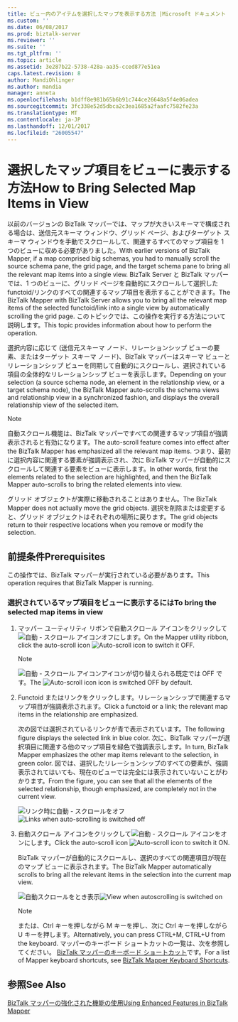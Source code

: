 ```yaml
---
title: ビュー内のアイテムを選択したマップを表示する方法 |Microsoft ドキュメント
ms.custom: ''
ms.date: 06/08/2017
ms.prod: biztalk-server
ms.reviewer: ''
ms.suite: ''
ms.tgt_pltfrm: ''
ms.topic: article
ms.assetid: 3e287b22-5738-428a-aa35-cced877e51ea
caps.latest.revision: 8
author: MandiOhlinger
ms.author: mandia
manager: anneta
ms.openlocfilehash: b1dff8e981b65b6b91c744ce26648a5f4e06adea
ms.sourcegitcommit: 3fc338e52d5dbca2c3ea1685a2faafc7582fe23a
ms.translationtype: MT
ms.contentlocale: ja-JP
ms.lasthandoff: 12/01/2017
ms.locfileid: "26005547"
---
```

# <a name="how-to-bring-selected-map-items-in-view"></a><span data-ttu-id="61dc3-102">選択したマップ項目をビューに表示する方法</span><span class="sxs-lookup"><span data-stu-id="61dc3-102">How to Bring Selected Map Items in View</span></span>
<span data-ttu-id="61dc3-103">以前のバージョンの BizTalk マッパーでは、マップが大きいスキーマで構成される場合は、送信元スキーマ ウィンドウ、グリッド ページ、およびターゲット スキーマ ウィンドウを手動でスクロールして、関連するすべてのマップ項目を 1 つのビューに収める必要がありました。</span><span class="sxs-lookup"><span data-stu-id="61dc3-103">With earlier versions of BizTalk Mapper, if a map comprised big schemas, you had to manually scroll the source schema pane, the grid page, and the target schema pane to bring all the relevant map items into a single view.</span></span> <span data-ttu-id="61dc3-104">BizTalk Server と BizTalk マッパーでは、1 つのビューに、グリッド ページを自動的にスクロールして選択した functoid/リンクのすべての関連するマップ項目を表示することができます。</span><span class="sxs-lookup"><span data-stu-id="61dc3-104">The BizTalk Mapper with BizTalk Server allows you to bring all the relevant map items of the selected functoid/link into a single view by automatically scrolling the grid page.</span></span> <span data-ttu-id="61dc3-105">このトピックでは、この操作を実行する方法について説明します。</span><span class="sxs-lookup"><span data-stu-id="61dc3-105">This topic provides information about how to perform the operation.</span></span>  
  
 <span data-ttu-id="61dc3-106">選択内容に応じて (送信元スキーマ ノード、リレーションシップ ビューの要素、またはターゲット スキーマ ノード)、BizTalk マッパーはスキーマ ビューとリレーションシップ ビューを同期して自動的にスクロールし、選択されている項目の全体的なリレーションシップ ビューを表示します。</span><span class="sxs-lookup"><span data-stu-id="61dc3-106">Depending on your selection (a source schema node, an element in the relationship view, or a target schema node), the BizTalk Mapper auto-scrolls the schema views and relationship view in a synchronized fashion, and displays the overall relationship view of the selected item.</span></span>  
  
> [!NOTE]
>  <span data-ttu-id="61dc3-107">自動スクロール機能は、BizTalk マッパーですべての関連するマップ項目が強調表示されると有効になります。</span><span class="sxs-lookup"><span data-stu-id="61dc3-107">The auto-scroll feature comes into effect after the BizTalk Mapper has emphasized all the relevant map items.</span></span> <span data-ttu-id="61dc3-108">つまり、最初に選択内容に関連する要素が強調表示され、次に BizTalk マッパーが自動的にスクロールして関連する要素をビューに表示します。</span><span class="sxs-lookup"><span data-stu-id="61dc3-108">In other words, first the elements related to the selection are highlighted, and then the BizTalk Mapper auto-scrolls to bring the related elements into view.</span></span>  
  
 <span data-ttu-id="61dc3-109">グリッド オブジェクトが実際に移動されることはありません。</span><span class="sxs-lookup"><span data-stu-id="61dc3-109">The BizTalk Mapper does not actually move the grid objects.</span></span> <span data-ttu-id="61dc3-110">選択を削除または変更すると、グリッド オブジェクトはそれぞれの場所に戻ります。</span><span class="sxs-lookup"><span data-stu-id="61dc3-110">The grid objects return to their respective locations when you remove or modify the selection.</span></span>  
  
## <a name="prerequisites"></a><span data-ttu-id="61dc3-111">前提条件</span><span class="sxs-lookup"><span data-stu-id="61dc3-111">Prerequisites</span></span>  
 <span data-ttu-id="61dc3-112">この操作では、BizTalk マッパーが実行されている必要があります。</span><span class="sxs-lookup"><span data-stu-id="61dc3-112">This operation requires that BizTalk Mapper is running.</span></span>  
  
### <a name="to-bring-the-selected-map-items-in-view"></a><span data-ttu-id="61dc3-113">選択されているマップ項目をビューに表示するには</span><span class="sxs-lookup"><span data-stu-id="61dc3-113">To bring the selected map items in view</span></span>  
  
1.  <span data-ttu-id="61dc3-114">マッパー ユーティリティ リボンで自動スクロール アイコンをクリックして![自動 &#45; スクロール アイコン](../core/media/mapper-intelliscroll.gif "Mapper_IntelliScroll")オフにします。</span><span class="sxs-lookup"><span data-stu-id="61dc3-114">On the Mapper utility ribbon, click the auto-scroll icon ![Auto&#45;scroll icon](../core/media/mapper-intelliscroll.gif "Mapper_IntelliScroll") to switch it OFF.</span></span>  
  
    > [!NOTE]
    >  <span data-ttu-id="61dc3-115">![自動 &#45; スクロール アイコン](../core/media/mapper-intelliscroll.gif "Mapper_IntelliScroll")アイコンが切り替えられる既定では OFF です。</span><span class="sxs-lookup"><span data-stu-id="61dc3-115">The ![Auto&#45;scroll icon](../core/media/mapper-intelliscroll.gif "Mapper_IntelliScroll") icon is switched OFF by default.</span></span>  
  
2.  <span data-ttu-id="61dc3-116">Functoid またはリンクをクリックします。リレーションシップで関連するマップ項目が強調表示されます。</span><span class="sxs-lookup"><span data-stu-id="61dc3-116">Click a functoid or a link; the relevant map items in the relationship are emphasized.</span></span>  
  
     <span data-ttu-id="61dc3-117">次の図では選択されているリンクが青で表示されています。</span><span class="sxs-lookup"><span data-stu-id="61dc3-117">The following figure displays the selected link in blue color.</span></span> <span data-ttu-id="61dc3-118">次に、BizTalk マッパーが選択項目に関連する他のマップ項目を緑色で強調表示します。</span><span class="sxs-lookup"><span data-stu-id="61dc3-118">In turn, BizTalk Mapper emphasizes the other map items relevant to the selection, in green color.</span></span> <span data-ttu-id="61dc3-119">図では、選択したリレーションシップのすべての要素が、強調表示されてはいても、現在のビューでは完全には表示されていないことがわかります。</span><span class="sxs-lookup"><span data-stu-id="61dc3-119">From the figure, you can see that all the elements of the selected relationship, though emphasized, are completely not in the current view.</span></span>  
  
     <span data-ttu-id="61dc3-120">![リンク時に自動 &#45; スクロールをオフ](../core/media/autoscroll-switchoff.gif "AutoScroll_SwitchOff")</span><span class="sxs-lookup"><span data-stu-id="61dc3-120">![Links when auto&#45;scrolling is switched off](../core/media/autoscroll-switchoff.gif "AutoScroll_SwitchOff")</span></span>  
  
3.  <span data-ttu-id="61dc3-121">自動スクロール アイコンをクリックして![自動 &#45; スクロール アイコン](../core/media/mapper-intelliscroll.gif "Mapper_IntelliScroll")をオンにします。</span><span class="sxs-lookup"><span data-stu-id="61dc3-121">Click the auto-scroll icon ![Auto&#45;scroll icon](../core/media/mapper-intelliscroll.gif "Mapper_IntelliScroll") to switch it ON.</span></span>  
  
     <span data-ttu-id="61dc3-122">BizTalk マッパーが自動的にスクロールし、選択のすべての関連項目が現在のマップ ビューに表示されます。</span><span class="sxs-lookup"><span data-stu-id="61dc3-122">The BizTalk Mapper automatically scrolls to bring all the relevant items in the selection into the current map view.</span></span>  
  
     <span data-ttu-id="61dc3-123">![自動スクロールをとき表示](../core/media/autoscroll-switchon.gif "AutoScroll_SwitchOn")</span><span class="sxs-lookup"><span data-stu-id="61dc3-123">![View when autoscrolling is switched on](../core/media/autoscroll-switchon.gif "AutoScroll_SwitchOn")</span></span>  
  
    > [!NOTE]
    >  <span data-ttu-id="61dc3-124">または、Ctrl キーを押しながら M キーを押し、次に Ctrl キーを押しながら U キーを押します。</span><span class="sxs-lookup"><span data-stu-id="61dc3-124">Alternatively, you can press CTRL+M, CTRL+U from the keyboard.</span></span> <span data-ttu-id="61dc3-125">マッパーのキーボード ショートカットの一覧は、次を参照してください。 [BizTalk マッパーのキーボード ショートカット](../core/biztalk-mapper-keyboard-shortcuts.md)です。</span><span class="sxs-lookup"><span data-stu-id="61dc3-125">For a list of Mapper keyboard shortcuts, see [BizTalk Mapper Keyboard Shortcuts](../core/biztalk-mapper-keyboard-shortcuts.md).</span></span>  
  
## <a name="see-also"></a><span data-ttu-id="61dc3-126">参照</span><span class="sxs-lookup"><span data-stu-id="61dc3-126">See Also</span></span>  
 [<span data-ttu-id="61dc3-127">BizTalk マッパーの強化された機能の使用</span><span class="sxs-lookup"><span data-stu-id="61dc3-127">Using Enhanced Features in BizTalk Mapper</span></span>](../core/using-enhanced-features-in-biztalk-mapper.md)